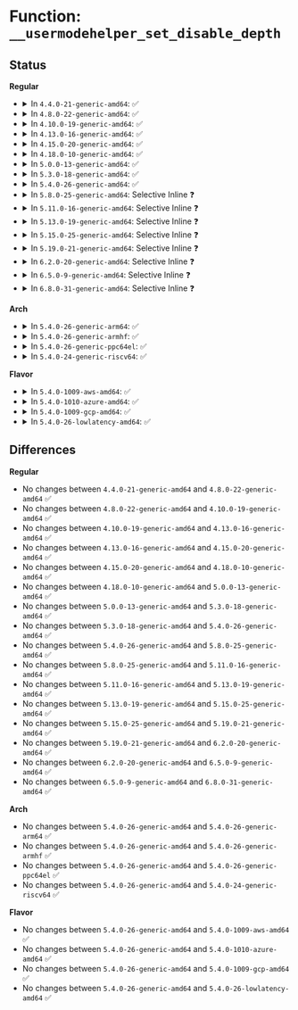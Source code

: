 # Function: <code>__usermodehelper_set_disable_depth</code>

## Status
<b>Regular</b>
<ul>
<li>
<details>
<summary>In <code>4.4.0-21-generic-amd64</code>: ✅</summary>

```c
void __usermodehelper_set_disable_depth(enum umh_disable_depth depth)
```

```json
{
  "name": "__usermodehelper_set_disable_depth",
  "collision_type": "Unique Global",
  "inline_type": "No",
  "funcs": [
    {
      "addr": 18446744071579462624,
      "name": "__usermodehelper_set_disable_depth",
      "external": true,
      "loc": "kernel/kmod.c:443",
      "file": "kernel/kmod.c",
      "inline": "seen, unknown",
      "caller_inline": [],
      "caller_func": [
        "init/main.c:kernel_init_freeable",
        "kernel/kmod.c:__usermodehelper_disable",
        "kernel/power/process.c:thaw_processes",
        "kernel/power/process.c:thaw_processes",
        "kernel/power/process.c:freeze_processes"
      ]
    }
  ],
  "symbols": [
    {
      "addr": 18446744071579462624,
      "name": "__usermodehelper_set_disable_depth",
      "section": ".text",
      "bind": "STB_GLOBAL",
      "size": 69
    }
  ]
}
```
</details>
</li>
<li>
<details>
<summary>In <code>4.8.0-22-generic-amd64</code>: ✅</summary>

```c
void __usermodehelper_set_disable_depth(enum umh_disable_depth depth)
```

```json
{
  "name": "__usermodehelper_set_disable_depth",
  "collision_type": "Unique Global",
  "inline_type": "No",
  "funcs": [
    {
      "addr": 18446744071579475872,
      "name": "__usermodehelper_set_disable_depth",
      "external": true,
      "loc": "kernel/kmod.c:443",
      "file": "kernel/kmod.c",
      "inline": "seen, unknown",
      "caller_inline": [],
      "caller_func": [
        "init/main.c:kernel_init_freeable",
        "kernel/kmod.c:__usermodehelper_disable",
        "kernel/power/process.c:thaw_processes",
        "kernel/power/process.c:thaw_processes",
        "kernel/power/process.c:freeze_processes"
      ]
    }
  ],
  "symbols": [
    {
      "addr": 18446744071579475872,
      "name": "__usermodehelper_set_disable_depth",
      "section": ".text",
      "bind": "STB_GLOBAL",
      "size": 69
    }
  ]
}
```
</details>
</li>
<li>
<details>
<summary>In <code>4.10.0-19-generic-amd64</code>: ✅</summary>

```c
void __usermodehelper_set_disable_depth(enum umh_disable_depth depth)
```

```json
{
  "name": "__usermodehelper_set_disable_depth",
  "collision_type": "Unique Global",
  "inline_type": "No",
  "funcs": [
    {
      "addr": 18446744071579496272,
      "name": "__usermodehelper_set_disable_depth",
      "external": true,
      "loc": "kernel/kmod.c:443",
      "file": "kernel/kmod.c",
      "inline": "seen, unknown",
      "caller_inline": [],
      "caller_func": [
        "init/main.c:kernel_init_freeable",
        "kernel/kmod.c:__usermodehelper_disable",
        "kernel/power/process.c:thaw_processes",
        "kernel/power/process.c:thaw_processes",
        "kernel/power/process.c:freeze_processes"
      ]
    }
  ],
  "symbols": [
    {
      "addr": 18446744071579496272,
      "name": "__usermodehelper_set_disable_depth",
      "section": ".text",
      "bind": "STB_GLOBAL",
      "size": 69
    }
  ]
}
```
</details>
</li>
<li>
<details>
<summary>In <code>4.13.0-16-generic-amd64</code>: ✅</summary>

```c
void __usermodehelper_set_disable_depth(enum umh_disable_depth depth)
```

```json
{
  "name": "__usermodehelper_set_disable_depth",
  "collision_type": "Unique Global",
  "inline_type": "No",
  "funcs": [
    {
      "addr": 18446744071579486048,
      "name": "__usermodehelper_set_disable_depth",
      "external": true,
      "loc": "kernel/kmod.c:460",
      "file": "kernel/kmod.c",
      "inline": "seen, unknown",
      "caller_inline": [],
      "caller_func": [
        "init/main.c:kernel_init_freeable",
        "kernel/kmod.c:__usermodehelper_disable",
        "kernel/power/process.c:thaw_processes",
        "kernel/power/process.c:thaw_processes",
        "kernel/power/process.c:freeze_processes"
      ]
    }
  ],
  "symbols": [
    {
      "addr": 18446744071579486048,
      "name": "__usermodehelper_set_disable_depth",
      "section": ".text",
      "bind": "STB_GLOBAL",
      "size": 69
    }
  ]
}
```
</details>
</li>
<li>
<details>
<summary>In <code>4.15.0-20-generic-amd64</code>: ✅</summary>

```c
void __usermodehelper_set_disable_depth(enum umh_disable_depth depth)
```

```json
{
  "name": "__usermodehelper_set_disable_depth",
  "collision_type": "Unique Global",
  "inline_type": "No",
  "funcs": [
    {
      "addr": 18446744071579512816,
      "name": "__usermodehelper_set_disable_depth",
      "external": true,
      "loc": "kernel/umh.c:291",
      "file": "kernel/umh.c",
      "inline": "seen, unknown",
      "caller_inline": [],
      "caller_func": [
        "init/main.c:kernel_init_freeable",
        "kernel/umh.c:__usermodehelper_disable",
        "kernel/power/process.c:thaw_processes",
        "kernel/power/process.c:thaw_processes",
        "kernel/power/process.c:freeze_processes"
      ]
    }
  ],
  "symbols": [
    {
      "addr": 18446744071579512816,
      "name": "__usermodehelper_set_disable_depth",
      "section": ".text",
      "bind": "STB_GLOBAL",
      "size": 69
    }
  ]
}
```
</details>
</li>
<li>
<details>
<summary>In <code>4.18.0-10-generic-amd64</code>: ✅</summary>

```c
void __usermodehelper_set_disable_depth(enum umh_disable_depth depth)
```

```json
{
  "name": "__usermodehelper_set_disable_depth",
  "collision_type": "Unique Global",
  "inline_type": "No",
  "funcs": [
    {
      "addr": 18446744071579539840,
      "name": "__usermodehelper_set_disable_depth",
      "external": true,
      "loc": "kernel/umh.c:298",
      "file": "kernel/umh.c",
      "inline": "seen, unknown",
      "caller_inline": [],
      "caller_func": [
        "init/main.c:kernel_init_freeable",
        "kernel/umh.c:__usermodehelper_disable",
        "kernel/power/process.c:thaw_processes",
        "kernel/power/process.c:thaw_processes",
        "kernel/power/process.c:freeze_processes"
      ]
    }
  ],
  "symbols": [
    {
      "addr": 18446744071579539840,
      "name": "__usermodehelper_set_disable_depth",
      "section": ".text",
      "bind": "STB_GLOBAL",
      "size": 69
    }
  ]
}
```
</details>
</li>
<li>
<details>
<summary>In <code>5.0.0-13-generic-amd64</code>: ✅</summary>

```c
void __usermodehelper_set_disable_depth(enum umh_disable_depth depth)
```

```json
{
  "name": "__usermodehelper_set_disable_depth",
  "collision_type": "Unique Global",
  "inline_type": "No",
  "funcs": [
    {
      "addr": 18446744071579576512,
      "name": "__usermodehelper_set_disable_depth",
      "external": true,
      "loc": "kernel/umh.c:302",
      "file": "kernel/umh.c",
      "inline": "seen, unknown",
      "caller_inline": [],
      "caller_func": [
        "init/main.c:kernel_init_freeable",
        "kernel/umh.c:__usermodehelper_disable",
        "kernel/power/process.c:thaw_processes",
        "kernel/power/process.c:thaw_processes",
        "kernel/power/process.c:freeze_processes"
      ]
    }
  ],
  "symbols": [
    {
      "addr": 18446744071579576512,
      "name": "__usermodehelper_set_disable_depth",
      "section": ".text",
      "bind": "STB_GLOBAL",
      "size": 69
    }
  ]
}
```
</details>
</li>
<li>
<details>
<summary>In <code>5.3.0-18-generic-amd64</code>: ✅</summary>

```c
void __usermodehelper_set_disable_depth(enum umh_disable_depth depth)
```

```json
{
  "name": "__usermodehelper_set_disable_depth",
  "collision_type": "Unique Global",
  "inline_type": "No",
  "funcs": [
    {
      "addr": 18446744071579599952,
      "name": "__usermodehelper_set_disable_depth",
      "external": true,
      "loc": "kernel/umh.c:303",
      "file": "kernel/umh.c",
      "inline": "seen, unknown",
      "caller_inline": [],
      "caller_func": [
        "init/main.c:kernel_init_freeable",
        "kernel/umh.c:__usermodehelper_disable",
        "kernel/power/process.c:thaw_processes",
        "kernel/power/process.c:thaw_processes",
        "kernel/power/process.c:freeze_processes"
      ]
    }
  ],
  "symbols": [
    {
      "addr": 18446744071579599952,
      "name": "__usermodehelper_set_disable_depth",
      "section": ".text",
      "bind": "STB_GLOBAL",
      "size": 69
    }
  ]
}
```
</details>
</li>
<li>
<details>
<summary>In <code>5.4.0-26-generic-amd64</code>: ✅</summary>

```c
void __usermodehelper_set_disable_depth(enum umh_disable_depth depth)
```

```json
{
  "name": "__usermodehelper_set_disable_depth",
  "collision_type": "Unique Global",
  "inline_type": "No",
  "funcs": [
    {
      "addr": 18446744071579625808,
      "name": "__usermodehelper_set_disable_depth",
      "external": true,
      "loc": "kernel/umh.c:303",
      "file": "kernel/umh.c",
      "inline": "seen, unknown",
      "caller_inline": [],
      "caller_func": [
        "init/main.c:kernel_init_freeable",
        "kernel/umh.c:__usermodehelper_disable",
        "kernel/power/process.c:thaw_processes",
        "kernel/power/process.c:thaw_processes",
        "kernel/power/process.c:freeze_processes"
      ]
    }
  ],
  "symbols": [
    {
      "addr": 18446744071579625808,
      "name": "__usermodehelper_set_disable_depth",
      "section": ".text",
      "bind": "STB_GLOBAL",
      "size": 69
    }
  ]
}
```
</details>
</li>
<li>
<details>
<summary>In <code>5.8.0-25-generic-amd64</code>: Selective Inline ❓</summary>

```c
void __usermodehelper_set_disable_depth(enum umh_disable_depth depth)
```

```json
{
  "name": "__usermodehelper_set_disable_depth",
  "collision_type": "Unique Global",
  "inline_type": "Selective",
  "funcs": [
    {
      "addr": 18446744071579655452,
      "name": "__usermodehelper_set_disable_depth",
      "external": true,
      "loc": "kernel/umh.c:303",
      "file": "kernel/umh.c",
      "inline": "not declared, inlined",
      "caller_inline": [
        "kernel/umh.c:__usermodehelper_disable"
      ],
      "caller_func": [
        "init/main.c:kernel_init_freeable",
        "kernel/power/process.c:thaw_processes",
        "kernel/power/process.c:thaw_processes",
        "kernel/power/process.c:freeze_processes"
      ]
    }
  ],
  "symbols": [
    {
      "addr": 18446744071579655088,
      "name": "__usermodehelper_set_disable_depth",
      "section": ".text",
      "bind": "STB_GLOBAL",
      "size": 72
    }
  ]
}
```
</details>
</li>
<li>
<details>
<summary>In <code>5.11.0-16-generic-amd64</code>: Selective Inline ❓</summary>

```c
void __usermodehelper_set_disable_depth(enum umh_disable_depth depth)
```

```json
{
  "name": "__usermodehelper_set_disable_depth",
  "collision_type": "Unique Global",
  "inline_type": "Selective",
  "funcs": [
    {
      "addr": 18446744071579635612,
      "name": "__usermodehelper_set_disable_depth",
      "external": true,
      "loc": "kernel/umh.c:280",
      "file": "kernel/umh.c",
      "inline": "not declared, inlined",
      "caller_inline": [
        "kernel/umh.c:__usermodehelper_disable"
      ],
      "caller_func": [
        "init/main.c:kernel_init_freeable",
        "kernel/power/process.c:thaw_processes",
        "kernel/power/process.c:thaw_processes",
        "kernel/power/process.c:freeze_processes"
      ]
    }
  ],
  "symbols": [
    {
      "addr": 18446744071579635248,
      "name": "__usermodehelper_set_disable_depth",
      "section": ".text",
      "bind": "STB_GLOBAL",
      "size": 72
    }
  ]
}
```
</details>
</li>
<li>
<details>
<summary>In <code>5.13.0-19-generic-amd64</code>: Selective Inline ❓</summary>

```c
void __usermodehelper_set_disable_depth(enum umh_disable_depth depth)
```

```json
{
  "name": "__usermodehelper_set_disable_depth",
  "collision_type": "Unique Global",
  "inline_type": "Selective",
  "funcs": [
    {
      "addr": 18446744071579642268,
      "name": "__usermodehelper_set_disable_depth",
      "external": true,
      "loc": "kernel/umh.c:282",
      "file": "kernel/umh.c",
      "inline": "not declared, inlined",
      "caller_inline": [
        "kernel/umh.c:__usermodehelper_disable"
      ],
      "caller_func": [
        "init/main.c:kernel_init_freeable",
        "kernel/power/process.c:thaw_processes",
        "kernel/power/process.c:thaw_processes",
        "kernel/power/process.c:freeze_processes"
      ]
    }
  ],
  "symbols": [
    {
      "addr": 18446744071579641904,
      "name": "__usermodehelper_set_disable_depth",
      "section": ".text",
      "bind": "STB_GLOBAL",
      "size": 72
    }
  ]
}
```
</details>
</li>
<li>
<details>
<summary>In <code>5.15.0-25-generic-amd64</code>: Selective Inline ❓</summary>

```c
void __usermodehelper_set_disable_depth(enum umh_disable_depth depth)
```

```json
{
  "name": "__usermodehelper_set_disable_depth",
  "collision_type": "Unique Global",
  "inline_type": "Selective",
  "funcs": [
    {
      "addr": 18446744071579718876,
      "name": "__usermodehelper_set_disable_depth",
      "external": true,
      "loc": "kernel/umh.c:282",
      "file": "kernel/umh.c",
      "inline": "not declared, inlined",
      "caller_inline": [
        "kernel/umh.c:__usermodehelper_disable"
      ],
      "caller_func": [
        "init/initramfs.c:populate_rootfs",
        "kernel/power/process.c:thaw_processes",
        "kernel/power/process.c:thaw_processes",
        "kernel/power/process.c:freeze_processes"
      ]
    }
  ],
  "symbols": [
    {
      "addr": 18446744071579718512,
      "name": "__usermodehelper_set_disable_depth",
      "section": ".text",
      "bind": "STB_GLOBAL",
      "size": 72
    }
  ]
}
```
</details>
</li>
<li>
<details>
<summary>In <code>5.19.0-21-generic-amd64</code>: Selective Inline ❓</summary>

```c
void __usermodehelper_set_disable_depth(enum umh_disable_depth depth)
```

```json
{
  "name": "__usermodehelper_set_disable_depth",
  "collision_type": "Unique Global",
  "inline_type": "Selective",
  "funcs": [
    {
      "addr": 18446744071579820869,
      "name": "__usermodehelper_set_disable_depth",
      "external": true,
      "loc": "kernel/umh.c:282",
      "file": "kernel/umh.c",
      "inline": "not declared, inlined",
      "caller_inline": [
        "kernel/umh.c:__usermodehelper_disable"
      ],
      "caller_func": [
        "init/initramfs.c:populate_rootfs",
        "kernel/power/process.c:thaw_processes",
        "kernel/power/process.c:thaw_processes",
        "kernel/power/process.c:freeze_processes"
      ]
    }
  ],
  "symbols": [
    {
      "addr": 18446744071579820480,
      "name": "__usermodehelper_set_disable_depth",
      "section": ".text",
      "bind": "STB_GLOBAL",
      "size": 84
    }
  ]
}
```
</details>
</li>
<li>
<details>
<summary>In <code>6.2.0-20-generic-amd64</code>: Selective Inline ❓</summary>

```c
void __usermodehelper_set_disable_depth(enum umh_disable_depth depth)
```

```json
{
  "name": "__usermodehelper_set_disable_depth",
  "collision_type": "Unique Global",
  "inline_type": "Selective",
  "funcs": [
    {
      "addr": 18446744071579957333,
      "name": "__usermodehelper_set_disable_depth",
      "external": true,
      "loc": "kernel/umh.c:283",
      "file": "kernel/umh.c",
      "inline": "not declared, inlined",
      "caller_inline": [
        "kernel/umh.c:__usermodehelper_disable"
      ],
      "caller_func": [
        "init/initramfs.c:populate_rootfs",
        "kernel/power/process.c:thaw_processes",
        "kernel/power/process.c:thaw_processes",
        "kernel/power/process.c:freeze_processes"
      ]
    }
  ],
  "symbols": [
    {
      "addr": 18446744071579956928,
      "name": "__usermodehelper_set_disable_depth",
      "section": ".text",
      "bind": "STB_GLOBAL",
      "size": 86
    }
  ]
}
```
</details>
</li>
<li>
<details>
<summary>In <code>6.5.0-9-generic-amd64</code>: Selective Inline ❓</summary>

```c
void __usermodehelper_set_disable_depth(enum umh_disable_depth depth)
```

```json
{
  "name": "__usermodehelper_set_disable_depth",
  "collision_type": "Unique Global",
  "inline_type": "Selective",
  "funcs": [
    {
      "addr": 18446744071580007669,
      "name": "__usermodehelper_set_disable_depth",
      "external": true,
      "loc": "kernel/umh.c:280",
      "file": "kernel/umh.c",
      "inline": "not declared, inlined",
      "caller_inline": [
        "kernel/umh.c:__usermodehelper_disable"
      ],
      "caller_func": [
        "init/initramfs.c:populate_rootfs",
        "kernel/power/process.c:thaw_processes",
        "kernel/power/process.c:thaw_processes",
        "kernel/power/process.c:freeze_processes"
      ]
    }
  ],
  "symbols": [
    {
      "addr": 18446744071580007264,
      "name": "__usermodehelper_set_disable_depth",
      "section": ".text",
      "bind": "STB_GLOBAL",
      "size": 86
    }
  ]
}
```
</details>
</li>
<li>
<details>
<summary>In <code>6.8.0-31-generic-amd64</code>: Selective Inline ❓</summary>

```c
void __usermodehelper_set_disable_depth(enum umh_disable_depth depth)
```

```json
{
  "name": "__usermodehelper_set_disable_depth",
  "collision_type": "Unique Global",
  "inline_type": "Selective",
  "funcs": [
    {
      "addr": 18446744071580047381,
      "name": "__usermodehelper_set_disable_depth",
      "external": true,
      "loc": "kernel/umh.c:280",
      "file": "kernel/umh.c",
      "inline": "not declared, inlined",
      "caller_inline": [
        "kernel/umh.c:__usermodehelper_disable"
      ],
      "caller_func": [
        "init/initramfs.c:populate_rootfs",
        "kernel/power/process.c:thaw_processes",
        "kernel/power/process.c:thaw_processes",
        "kernel/power/process.c:freeze_processes"
      ]
    }
  ],
  "symbols": [
    {
      "addr": 18446744071580046976,
      "name": "__usermodehelper_set_disable_depth",
      "section": ".text",
      "bind": "STB_GLOBAL",
      "size": 86
    }
  ]
}
```
</details>
</li>
</ul>
<b>Arch</b>
<ul>
<li>
<details>
<summary>In <code>5.4.0-26-generic-arm64</code>: ✅</summary>

```c
void __usermodehelper_set_disable_depth(enum umh_disable_depth depth)
```

```json
{
  "name": "__usermodehelper_set_disable_depth",
  "collision_type": "Unique Global",
  "inline_type": "No",
  "funcs": [
    {
      "addr": 18446603336490791744,
      "name": "__usermodehelper_set_disable_depth",
      "external": true,
      "loc": "kernel/umh.c:303",
      "file": "kernel/umh.c",
      "inline": "seen, unknown",
      "caller_inline": [],
      "caller_func": [
        "init/main.c:kernel_init_freeable",
        "kernel/umh.c:__usermodehelper_disable",
        "kernel/power/process.c:thaw_processes",
        "kernel/power/process.c:thaw_processes",
        "kernel/power/process.c:freeze_processes"
      ]
    }
  ],
  "symbols": [
    {
      "addr": 18446603336490791744,
      "name": "__usermodehelper_set_disable_depth",
      "section": ".text",
      "bind": "STB_GLOBAL",
      "size": 84
    }
  ]
}
```
</details>
</li>
<li>
<details>
<summary>In <code>5.4.0-26-generic-armhf</code>: ✅</summary>

```c
void __usermodehelper_set_disable_depth(enum umh_disable_depth depth)
```

```json
{
  "name": "__usermodehelper_set_disable_depth",
  "collision_type": "Unique Global",
  "inline_type": "No",
  "funcs": [
    {
      "addr": 3224828012,
      "name": "__usermodehelper_set_disable_depth",
      "external": true,
      "loc": "kernel/umh.c:303",
      "file": "kernel/umh.c",
      "inline": "seen, unknown",
      "caller_inline": [],
      "caller_func": [
        "init/main.c:kernel_init_freeable",
        "kernel/umh.c:__usermodehelper_disable",
        "kernel/power/process.c:thaw_processes",
        "kernel/power/process.c:thaw_processes",
        "kernel/power/process.c:freeze_processes"
      ]
    }
  ],
  "symbols": [
    {
      "addr": 3224828012,
      "name": "__usermodehelper_set_disable_depth",
      "section": ".text",
      "bind": "STB_GLOBAL",
      "size": 76
    }
  ]
}
```
</details>
</li>
<li>
<details>
<summary>In <code>5.4.0-26-generic-ppc64el</code>: ✅</summary>

```c
void __usermodehelper_set_disable_depth(enum umh_disable_depth depth)
```

```json
{
  "name": "__usermodehelper_set_disable_depth",
  "collision_type": "Unique Global",
  "inline_type": "No",
  "funcs": [
    {
      "addr": 13835058055283617952,
      "name": "__usermodehelper_set_disable_depth",
      "external": true,
      "loc": "kernel/umh.c:303",
      "file": "kernel/umh.c",
      "inline": "seen, unknown",
      "caller_inline": [],
      "caller_func": [
        "init/main.c:kernel_init_freeable",
        "kernel/umh.c:__usermodehelper_disable",
        "kernel/power/process.c:thaw_processes",
        "kernel/power/process.c:thaw_processes",
        "kernel/power/process.c:freeze_processes"
      ]
    }
  ],
  "symbols": [
    {
      "addr": 13835058055283617952,
      "name": "__usermodehelper_set_disable_depth",
      "section": ".text",
      "bind": "STB_GLOBAL",
      "size": 128
    }
  ]
}
```
</details>
</li>
<li>
<details>
<summary>In <code>5.4.0-24-generic-riscv64</code>: ✅</summary>

```c
void __usermodehelper_set_disable_depth(enum umh_disable_depth depth)
```

```json
{
  "name": "__usermodehelper_set_disable_depth",
  "collision_type": "Unique Global",
  "inline_type": "No",
  "funcs": [
    {
      "addr": 18446743936271472970,
      "name": "__usermodehelper_set_disable_depth",
      "external": true,
      "loc": "kernel/umh.c:303",
      "file": "kernel/umh.c",
      "inline": "seen, unknown",
      "caller_inline": [],
      "caller_func": [
        "init/main.c:kernel_init_freeable",
        "kernel/umh.c:__usermodehelper_disable",
        "kernel/power/process.c:thaw_processes",
        "kernel/power/process.c:thaw_processes",
        "kernel/power/process.c:freeze_processes"
      ]
    }
  ],
  "symbols": [
    {
      "addr": 18446743936271472970,
      "name": "__usermodehelper_set_disable_depth",
      "section": ".text",
      "bind": "STB_GLOBAL",
      "size": 94
    }
  ]
}
```
</details>
</li>
</ul>
<b>Flavor</b>
<ul>
<li>
<details>
<summary>In <code>5.4.0-1009-aws-amd64</code>: ✅</summary>

```c
void __usermodehelper_set_disable_depth(enum umh_disable_depth depth)
```

```json
{
  "name": "__usermodehelper_set_disable_depth",
  "collision_type": "Unique Global",
  "inline_type": "No",
  "funcs": [
    {
      "addr": 18446744071579602112,
      "name": "__usermodehelper_set_disable_depth",
      "external": true,
      "loc": "kernel/umh.c:303",
      "file": "kernel/umh.c",
      "inline": "seen, unknown",
      "caller_inline": [],
      "caller_func": [
        "init/main.c:kernel_init_freeable",
        "kernel/umh.c:__usermodehelper_disable",
        "kernel/power/process.c:thaw_processes",
        "kernel/power/process.c:thaw_processes",
        "kernel/power/process.c:freeze_processes"
      ]
    }
  ],
  "symbols": [
    {
      "addr": 18446744071579602112,
      "name": "__usermodehelper_set_disable_depth",
      "section": ".text",
      "bind": "STB_GLOBAL",
      "size": 69
    }
  ]
}
```
</details>
</li>
<li>
<details>
<summary>In <code>5.4.0-1010-azure-amd64</code>: ✅</summary>

```c
void __usermodehelper_set_disable_depth(enum umh_disable_depth depth)
```

```json
{
  "name": "__usermodehelper_set_disable_depth",
  "collision_type": "Unique Global",
  "inline_type": "No",
  "funcs": [
    {
      "addr": 18446744071579530752,
      "name": "__usermodehelper_set_disable_depth",
      "external": true,
      "loc": "kernel/umh.c:303",
      "file": "kernel/umh.c",
      "inline": "seen, unknown",
      "caller_inline": [],
      "caller_func": [
        "init/main.c:kernel_init_freeable",
        "kernel/umh.c:__usermodehelper_disable",
        "kernel/power/process.c:thaw_processes",
        "kernel/power/process.c:thaw_processes",
        "kernel/power/process.c:freeze_processes"
      ]
    }
  ],
  "symbols": [
    {
      "addr": 18446744071579530752,
      "name": "__usermodehelper_set_disable_depth",
      "section": ".text",
      "bind": "STB_GLOBAL",
      "size": 69
    }
  ]
}
```
</details>
</li>
<li>
<details>
<summary>In <code>5.4.0-1009-gcp-amd64</code>: ✅</summary>

```c
void __usermodehelper_set_disable_depth(enum umh_disable_depth depth)
```

```json
{
  "name": "__usermodehelper_set_disable_depth",
  "collision_type": "Unique Global",
  "inline_type": "No",
  "funcs": [
    {
      "addr": 18446744071579599392,
      "name": "__usermodehelper_set_disable_depth",
      "external": true,
      "loc": "kernel/umh.c:303",
      "file": "kernel/umh.c",
      "inline": "seen, unknown",
      "caller_inline": [],
      "caller_func": [
        "init/main.c:kernel_init_freeable",
        "kernel/umh.c:__usermodehelper_disable",
        "kernel/power/process.c:thaw_processes",
        "kernel/power/process.c:thaw_processes",
        "kernel/power/process.c:freeze_processes"
      ]
    }
  ],
  "symbols": [
    {
      "addr": 18446744071579599392,
      "name": "__usermodehelper_set_disable_depth",
      "section": ".text",
      "bind": "STB_GLOBAL",
      "size": 69
    }
  ]
}
```
</details>
</li>
<li>
<details>
<summary>In <code>5.4.0-26-lowlatency-amd64</code>: ✅</summary>

```c
void __usermodehelper_set_disable_depth(enum umh_disable_depth depth)
```

```json
{
  "name": "__usermodehelper_set_disable_depth",
  "collision_type": "Unique Global",
  "inline_type": "No",
  "funcs": [
    {
      "addr": 18446744071579633024,
      "name": "__usermodehelper_set_disable_depth",
      "external": true,
      "loc": "kernel/umh.c:303",
      "file": "kernel/umh.c",
      "inline": "seen, unknown",
      "caller_inline": [],
      "caller_func": [
        "init/main.c:kernel_init_freeable",
        "kernel/umh.c:__usermodehelper_disable",
        "kernel/power/process.c:thaw_processes",
        "kernel/power/process.c:thaw_processes",
        "kernel/power/process.c:freeze_processes"
      ]
    }
  ],
  "symbols": [
    {
      "addr": 18446744071579633024,
      "name": "__usermodehelper_set_disable_depth",
      "section": ".text",
      "bind": "STB_GLOBAL",
      "size": 69
    }
  ]
}
```
</details>
</li>
</ul>

## Differences
<b>Regular</b>
<ul>
<li>
No changes between <code>4.4.0-21-generic-amd64</code> and <code>4.8.0-22-generic-amd64</code> ✅
</li>
<li>
No changes between <code>4.8.0-22-generic-amd64</code> and <code>4.10.0-19-generic-amd64</code> ✅
</li>
<li>
No changes between <code>4.10.0-19-generic-amd64</code> and <code>4.13.0-16-generic-amd64</code> ✅
</li>
<li>
No changes between <code>4.13.0-16-generic-amd64</code> and <code>4.15.0-20-generic-amd64</code> ✅
</li>
<li>
No changes between <code>4.15.0-20-generic-amd64</code> and <code>4.18.0-10-generic-amd64</code> ✅
</li>
<li>
No changes between <code>4.18.0-10-generic-amd64</code> and <code>5.0.0-13-generic-amd64</code> ✅
</li>
<li>
No changes between <code>5.0.0-13-generic-amd64</code> and <code>5.3.0-18-generic-amd64</code> ✅
</li>
<li>
No changes between <code>5.3.0-18-generic-amd64</code> and <code>5.4.0-26-generic-amd64</code> ✅
</li>
<li>
No changes between <code>5.4.0-26-generic-amd64</code> and <code>5.8.0-25-generic-amd64</code> ✅
</li>
<li>
No changes between <code>5.8.0-25-generic-amd64</code> and <code>5.11.0-16-generic-amd64</code> ✅
</li>
<li>
No changes between <code>5.11.0-16-generic-amd64</code> and <code>5.13.0-19-generic-amd64</code> ✅
</li>
<li>
No changes between <code>5.13.0-19-generic-amd64</code> and <code>5.15.0-25-generic-amd64</code> ✅
</li>
<li>
No changes between <code>5.15.0-25-generic-amd64</code> and <code>5.19.0-21-generic-amd64</code> ✅
</li>
<li>
No changes between <code>5.19.0-21-generic-amd64</code> and <code>6.2.0-20-generic-amd64</code> ✅
</li>
<li>
No changes between <code>6.2.0-20-generic-amd64</code> and <code>6.5.0-9-generic-amd64</code> ✅
</li>
<li>
No changes between <code>6.5.0-9-generic-amd64</code> and <code>6.8.0-31-generic-amd64</code> ✅
</li>
</ul>
<b>Arch</b>
<ul>
<li>
No changes between <code>5.4.0-26-generic-amd64</code> and <code>5.4.0-26-generic-arm64</code> ✅
</li>
<li>
No changes between <code>5.4.0-26-generic-amd64</code> and <code>5.4.0-26-generic-armhf</code> ✅
</li>
<li>
No changes between <code>5.4.0-26-generic-amd64</code> and <code>5.4.0-26-generic-ppc64el</code> ✅
</li>
<li>
No changes between <code>5.4.0-26-generic-amd64</code> and <code>5.4.0-24-generic-riscv64</code> ✅
</li>
</ul>
<b>Flavor</b>
<ul>
<li>
No changes between <code>5.4.0-26-generic-amd64</code> and <code>5.4.0-1009-aws-amd64</code> ✅
</li>
<li>
No changes between <code>5.4.0-26-generic-amd64</code> and <code>5.4.0-1010-azure-amd64</code> ✅
</li>
<li>
No changes between <code>5.4.0-26-generic-amd64</code> and <code>5.4.0-1009-gcp-amd64</code> ✅
</li>
<li>
No changes between <code>5.4.0-26-generic-amd64</code> and <code>5.4.0-26-lowlatency-amd64</code> ✅
</li>
</ul>
